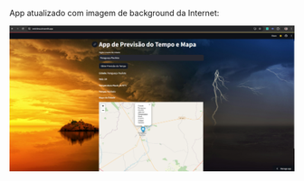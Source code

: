 


App atualizado com imagem de background da Internet:

![App rodando em emlclima.streamlit.app](background.png)
